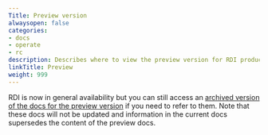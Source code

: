 ```yaml
---
Title: Preview version
alwaysopen: false
categories:
- docs
- operate
- rc
description: Describes where to view the preview version for RDI products
linkTitle: Preview
weight: 999
---
```


RDI is now in general availability but you can still access an
[archived version of the docs for the preview version](https://docs.redis.com/rdi-preview/rdi/)
if you need to refer to them. Note that these docs will not be updated and
information in the current docs supersedes the content of the preview docs.
